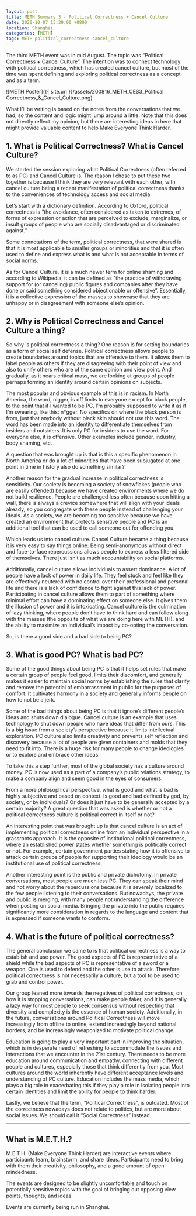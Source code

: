 ```yaml
---
layout: post
title: METH Summary 3 - Political Correctness + Cancel Culture
date: 2020-10-07 15:30:00 +0800
location: Shanghai
categories: [METH]
tags: METH political_correctness cancel_culture
---
```


The third METH event was in mid August. The topic was “Political Correctness + Cancel Culture”. The intention was to connect technology with political correctness, which has created cancel culture, but most of the time was spent defining and exploring political correctness as a concept and as a term.

![METH Poster]({{ site.url }}/assets/200816_METH_CES3_Political Correctness_&_Cancel_Culture.png)

What I’ll be writing is based on the notes from the conversations that we had, so the content and logic might jump around a little. Note that this does not directly reflect my opinion, but there are interesting ideas in here that might provide valuable content to help Make Everyone Think Harder. 

## 1. What is Political Correctness? What is Cancel Culture?
We started the session exploring what Political Correctness (often referred to as PC) and Cancel Culture is. The reason I chose to put these two together is because I think they are very relevant with each other, with cancel culture being a recent manifestation of political correctness thanks to the conveniences of technology access and social media.

Let’s start with a dictionary definition. According to Oxford, political correctness is “the avoidance, often considered as taken to extremes, of forms of expression or action that are perceived to exclude, marginalize, or insult groups of people who are socially disadvantaged or discriminated against.” 

Some connotations of the term, political correctness, that were shared is that it is most applicable to smaller groups or minorities and that it is often used to define and express what is and what is not acceptable in terms of social norms. 

As for Cancel Culture, it is a much newer term for online shaming and according to Wikipedia, it can be defined as "the practice of withdrawing support for (or canceling) public figures and companies after they have done or said something considered objectionable or offensive”. Essentially, it is a collective expression of the masses to showcase that they are unhappy or in disagreement with someone else’s opinion.

## 2. Why is Political Correctness and Cancel Culture a thing?
So why is political correctness a thing? One reason is for setting boundaries as a form of social self defense. Political correctness allows people to create boundaries around topics that are offensive to them. It allows them to label people as others if they are disagreeing with their point of view and also to unify others who are of the same opinion and view point. And gradually, as it nears critical mass, we are looking at groups of people perhaps forming an identity around certain opinions on subjects.

The most popular and obvious example of this is in racism. In North America, the word, nigger, is off limits to everyone except for black people, to the point that if I wanted to be PC, I’m probably supposed to write it as if I’m swearing, like this: n\*gger. No specifics on where the black person is from, just that anybody without black skin should not use this word. The word has been made into an identity to differentiate themselves from insiders and outsiders. It is only PC for insiders to use the word. For everyone else, it is offensive. Other examples include gender, industry, body shaming, etc.

A question that was brought up is that is this a specific phenomenon in North America or do a lot of minorities that have been subjugated at one point in time in history also do something similar?

Another reason for the gradual increase in political correctness is sensitivity. Our society is becoming a society of snowflakes (people who are easily offended) because we have created environments where we do not build resilience. People are challenged less often because upon hitting a wall, there is always a crevice somewhere that will align with your ideals already, so you congregate with these people instead of challenging your ideals. As a society, we are becoming too sensitive because we have created an environment that protects sensitive people and PC is an additional tool that can be used to call someone out for offending you.

Which leads us into cancel culture. Cancel Culture became a thing because it is very easy to say things online. Being semi-anonymous without direct and face-to-face repercussions allows people to express a less filtered side of themselves. There just isn’t as much accountability on social platforms. 

Additionally, cancel culture allows individuals to assert dominance. A lot of people have a lack of power in daily life. They feel stuck and feel like they are effectively neutered with no control over their professional and personal life and there is a lack of confidence to fight against this lack of power. Participating in cancel culture allows them to part of something where minimal effort can have a dominating effect on someone else. It gives them the illusion of power and it is intoxicating. Cancel culture is  the culmination of lazy thinking, where people don’t have to think hard and can follow along with the masses (the opposite of what we are doing here with METH), and the ability to maximize an individual’s impact by co-opting the conversation.

So, is there a good side and a bad side to being PC?

## 3. What is good PC? What is bad PC?
Some of the good things about being PC is that it helps set rules that make a certain group of people feel good, limits their discomfort, and generally makes it easier to maintain social norms by establishing the rules that clarify and remove the potential of embarrassment in public for the purposes of comfort. It cultivates harmony in a society and generally informs people on how to not be a jerk.

Some of the bad things about being PC is that it ignore’s different people’s ideas and shuts down dialogue. Cancel culture is an example that uses technology to shut down people who have ideas that differ from ours. This is a big issue from a society’s perspective because it limits intellectual exploration. PC culture also limits creativity and prevents self reflection and discovery because a lot of people are given containers and molds that they need to fit into. There is a huge risk for many people to change ideologies or to explore and embrace other ideas.

To take this a step further, most of the global society has a culture around money. PC is now used as a part of a company’s public relations strategy, to make a company align and seem good in the eyes of consumers.

From a more philosophical perspective, what is good and what is bad is highly subjective and based on context. Is good and bad defined by god, by society, or by individuals? Or does it just have to be generally accepted by a certain majority? A great question that was asked is whether or not a political correctness culture is political correct in itself or not?

An interesting point that was brought up is that cancel culture is an act of implementing political correctness online from an individual perspective in a grassroots approach. It is the opposite of institutional political correctness, where an established power states whether something is politically correct or not. For example, certain government parties stating how it is offensive to attack certain groups of people for supporting their ideology would be an institutional use of political correctness.

Another interesting point is the public and private dichotomy. In private conversations, most people are much less PC. They can speak their mind and not worry about the repercussions because it is severely localized to the few people listening to their conversations. But nowadays, the private and public is merging, with many people not understanding the difference when posting on social media. Bringing the private into the public requires significantly more consideration in regards to the language and content that is expressed if someone wants to conform.

## 4. What is the future of political correctness?
The general conclusion we came to is that political correctness is a way to establish and use power. The good aspects of PC is representative of a shield while the bad aspects of PC is representative of a sword or a weapon. One is used to defend and the other is use to attack. Therefore, political correctness is not necessarily a culture, but a tool to be used to grab and control power.

Our group leaned more towards the negatives of political correctness, on how it is stopping conversations, can make people faker, and it is generally a lazy way for most people to seek consensus without respecting that diversity and complexity is the essence of human society. Additionally, in the future, conversations around Political Correctness will move increasingly from offline to online, extend increasingly beyond national borders, and be increasingly weaponized to motivate political change.

Education is going to play a very important part in improving the situation, which is in desperate need of refreshing to accommodate the issues and interactions that we encounter in the 21st century. There needs to be more education around communication and empathy, connecting with different people and cultures, especially those that think differently from you. Most cultures around the world inherently have different acceptance levels and understanding of PC culture. Education includes the mass media, which plays a big role in exacerbating this if they play a role in isolating people into certain identities and limit the ability for people to think harder.

Lastly, we believe that the term, “Political Correctness”, is outdated. Most of the correctness nowadays does not relate to politics, but are more about social issues. We should call it “Social Correctness” instead.

---


## What is M.E.T.H.?

M.E.T.H. (Make Everyone Think Harder) are interactive events where participants learn, brainstorm, and share ideas. Participants need to bring with them their creativity, philosophy, and a good amount of open mindedness.

The events are designed to be slightly uncomfortable and touch on potentially sensitive topics with the goal of bringing out opposing view points, thoughts, and ideas. 

Events are currently being run in Shanghai.